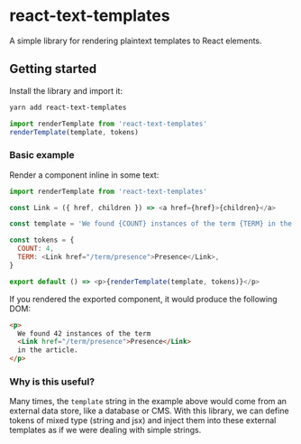 # react-text-templates

A simple library for rendering plaintext templates to React elements.

## Getting started

Install the library and import it:

```sh
yarn add react-text-templates
```

```js
import renderTemplate from 'react-text-templates'
renderTemplate(template, tokens)
```

### Basic example

Render a component inline in some text:

```js
import renderTemplate from 'react-text-templates'

const Link = ({ href, children }) => <a href={href}>{children}</a>

const template = 'We found {COUNT} instances of the term {TERM} in the article.'

const tokens = {
  COUNT: 4,
  TERM: <Link href="/term/presence">Presence</Link>,
}

export default () => <p>{renderTemplate(template, tokens)}</p>
```

If you rendered the exported component, it would produce the following DOM:

```html
<p>
  We found 42 instances of the term
  <Link href="/term/presence">Presence</Link>
  in the article.
</p>
```

### Why is this useful?

Many times, the `template` string in the example above would come from an external data store, like a database or CMS. With this library, we can define tokens of mixed type (string and jsx) and inject them into these external templates as if we were dealing with simple strings.
